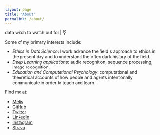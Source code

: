 ```yaml
---
layout: page
title: "About"
permalink: /about/
---
```


data witch to watch out for \| ⚧

Some of my primary interests include:
- *Ethics in Data Science*: I work advance the field's approach to ethics in the present day and to understand the often dark history of the field.
- *Deep Learning applications*: audio recognition, sequence processing, image recognition.
- *Education and Computational Psychology*: computational and theoretical accounts of how people and agents intentionally communicate in order to teach and learn.


Find me at:
- [Metis](https://www.thisismetis.com/)
- [GitHub](https://github.com/sophiaray)
- [Twitter](https://twitter.com/defsophiaray)
- [LinkedIn](https://www.linkedin.com/in/sophsea/)
- [Instagram](https://www.instagram.com/defsophiaray/)
- [Strava](https://www.strava.com/athletes/5317572)
